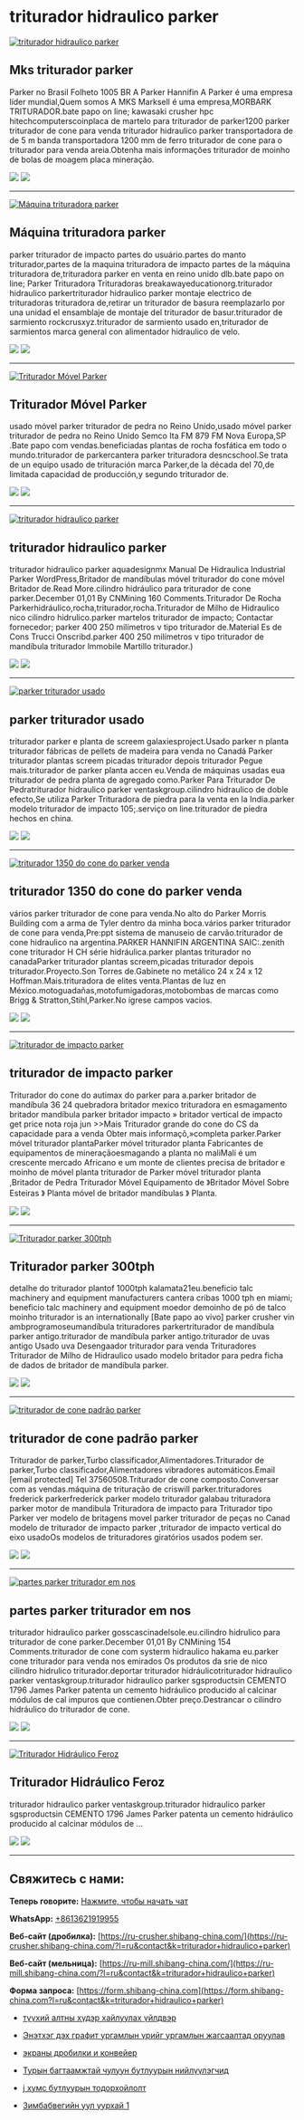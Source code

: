 # triturador hidraulico parker

<a href="https://swt.shibang-china.com/?l=ru&img&k=triturador+hidraulico+parker" target="_blank">![triturador hidraulico parker](http://static.shibang-china.com/all-800x300/1383.jpg)</a>

## Mks triturador parker
Parker no Brasil Folheto 1005 BR A Parker Hannifin A Parker &#233; uma empresa l&#237;der mundial,Quem somos A MKS Marksell &#233; uma empresa,MORBARK TRITURADOR.bate papo on line; kawasaki crusher hpc hitechcomputerscoinplaca de martelo para triturador de parker1200 parker triturador de cone para venda triturador hidraulico parker transportadora de de 5 m banda transportadora 1200 mm de ferro triturador de cone para o triturador para venda areia.Obtenha mais informa&#231;&#245;es triturador de moinho de bolas de moagem placa minera&#231;&#227;o.


<a href="https://whatsapp.shibangsoft.com/WhatsApp.php" target="_blank" title="WhatsApp">![](http://static.shibang-china.com/icon/whatsapp.png)</a> <a href="https://swt.shibang-china.com/?l=ru&icon&k=triturador+hidraulico+parker" target="_blank">![](http://static.shibang-china.com/icon/chat-ru.png)</a>

---

<a href="https://swt.shibang-china.com/?l=ru&img&k=triturador+hidraulico+parker" target="_blank">![M&#225;quina trituradora parker](http://static.shibang-china.com/all-800x300/1180.jpg)</a>

## M&#225;quina trituradora parker
parker triturador de impacto partes do usu&#225;rio.partes do manto triturador,partes de la maquina trituradora de impacto partes de la m&#225;quina trituradora de,trituradora parker en venta en reino unido dlb.bate papo on line; Parker Trituradora Trituradoras breakawayeducationorg.triturador hidraulico parkertriturador hidraulico parker montaje electrico de trituradoras trituradora de,retirar un triturador de basura reemplazarlo por una unidad el ensamblaje de montaje del triturador de basur.triturador de sarmiento rockcrusxyz.triturador de sarmiento usado en,triturador de sarmientos marca general con alimentador hidraulico de velo.


<a href="https://whatsapp.shibangsoft.com/WhatsApp.php" target="_blank" title="WhatsApp">![](http://static.shibang-china.com/icon/whatsapp.png)</a> <a href="https://swt.shibang-china.com/?l=ru&icon&k=triturador+hidraulico+parker" target="_blank">![](http://static.shibang-china.com/icon/chat-ru.png)</a>

---

<a href="https://swt.shibang-china.com/?l=ru&img&k=triturador+hidraulico+parker" target="_blank">![Triturador M&#243;vel Parker](http://static.shibang-china.com/all-800x300/662.jpg)</a>

## Triturador M&#243;vel Parker
usado m&#243;vel parker triturador de pedra no Reino Unido,usado m&#243;vel parker triturador de pedra no Reino Unido Semco Ita FM 879 FM Nova Europa,SP .Bate papo com vendas.beneficiadas plantas de rocha fosf&#225;tica em todo o mundo.triturador de parkercantera parker trituradora desncschool.Se trata de un equipo usado de trituraci&#243;n marca Parker,de la d&#233;cada del 70,de limitada capacidad de producci&#243;n,y segundo triturador de.


<a href="https://whatsapp.shibangsoft.com/WhatsApp.php" target="_blank" title="WhatsApp">![](http://static.shibang-china.com/icon/whatsapp.png)</a> <a href="https://swt.shibang-china.com/?l=ru&icon&k=triturador+hidraulico+parker" target="_blank">![](http://static.shibang-china.com/icon/chat-ru.png)</a>

---

<a href="https://swt.shibang-china.com/?l=ru&img&k=triturador+hidraulico+parker" target="_blank">![triturador hidraulico parker](http://static.shibang-china.com/all-800x300/82.jpg)</a>

## triturador hidraulico parker
triturador hidraulico parker aquadesignmx Manual De Hidraulica Industrial Parker WordPress,Britador de mand&#237;bulas m&#243;vel triturador do cone m&#243;vel Britador de.Read More.cilindro hidr&#225;ulico para triturador de cone parker.December 01,01 By CNMining 160 Comments.Triturador De Rocha Parkerhidr&#225;ulico,rocha,triturador,rocha.Triturador de Milho de Hidraulico nico cilindro hidrulico.parker martelos triturador de impacto; Contactar fornecedor; parker 400 250 mil&#237;metros v tipo triturador de.Material Es de Cons Trucci Onscribd.parker 400 250 mil&#237;metros v tipo triturador de mand&#237;bula triturador lmmobile Martillo triturador.)


<a href="https://whatsapp.shibangsoft.com/WhatsApp.php" target="_blank" title="WhatsApp">![](http://static.shibang-china.com/icon/whatsapp.png)</a> <a href="https://swt.shibang-china.com/?l=ru&icon&k=triturador+hidraulico+parker" target="_blank">![](http://static.shibang-china.com/icon/chat-ru.png)</a>

---

<a href="https://swt.shibang-china.com/?l=ru&img&k=triturador+hidraulico+parker" target="_blank">![parker triturador usado](http://static.shibang-china.com/all-800x300/1320.jpg)</a>

## parker triturador usado
triturador parker e planta de screem galaxiesproject.Usado parker n planta triturador f&#225;bricas de pellets de madeira para venda no Canad&#225; Parker triturador plantas screem picadas triturador depois triturador Pegue mais.triturador de parker planta accen eu.Venda de m&#225;quinas usadas eua triturador de pedra planta de agregado como.Parker Para Triturador De Pedratriturador hidraulico parker ventaskgroup.cilindro hidraulico de doble efecto,Se utiliza Parker Trituradora de piedra para la venta en la India.parker modelo triturador de impacto 105;.servi&#231;o on line.triturador de piedra hechos en china.


<a href="https://whatsapp.shibangsoft.com/WhatsApp.php" target="_blank" title="WhatsApp">![](http://static.shibang-china.com/icon/whatsapp.png)</a> <a href="https://swt.shibang-china.com/?l=ru&icon&k=triturador+hidraulico+parker" target="_blank">![](http://static.shibang-china.com/icon/chat-ru.png)</a>

---

<a href="https://swt.shibang-china.com/?l=ru&img&k=triturador+hidraulico+parker" target="_blank">![triturador 1350 do cone do parker venda](http://static.shibang-china.com/all-800x300/241.jpg)</a>

## triturador 1350 do cone do parker venda
v&#225;rios parker triturador de cone para venda.No alto do Parker Morris Building com a arma de Tyler dentro da minha boca.v&#225;rios parker triturador de cone para venda,Pre:ppt sistema de manuseio de carv&#227;o.triturador de cone hidraulico na argentina.PARKER HANNIFIN ARGENTINA SAIC:.zenith cone triturador H CH s&#233;rie hidr&#225;ulica.parker plantas triturador no canadaParker triturador plantas screem,picadas triturador depois triturador.Proyecto.Son Torres de.Gabinete no met&#225;lico 24 x 24 x 12 Hoffman.Mais.trituradora de elites venta.Plantas de luz en M&#233;xico.motoguada&#241;as,motofumigadoras,motobombas de marcas como Brigg &amp; Stratton,Stihl,Parker.No igrese campos vacios.


<a href="https://whatsapp.shibangsoft.com/WhatsApp.php" target="_blank" title="WhatsApp">![](http://static.shibang-china.com/icon/whatsapp.png)</a> <a href="https://swt.shibang-china.com/?l=ru&icon&k=triturador+hidraulico+parker" target="_blank">![](http://static.shibang-china.com/icon/chat-ru.png)</a>

---

<a href="https://swt.shibang-china.com/?l=ru&img&k=triturador+hidraulico+parker" target="_blank">![triturador de impacto parker](http://static.shibang-china.com/all-800x300/1228.jpg)</a>

## triturador de impacto parker
Triturador do cone do autimax do parker para a.parker britador de mand&#237;bula 36 24 quebradora britador mexico trituradora en esmagamento britador mand&#237;bula parker britador impacto &#187; britador vertical de impacto get price nota roja jun &gt;&gt;Mais Triturador grande do cone do CS da capacidade para a venda Obter mais informa&#231;&#245;,&#187;completa parker.Parker m&#243;vel triturador plantaParker m&#243;vel triturador planta Fabricantes de equipamentos de minera&#231;&#227;oesmagando a planta no maliMali &#233; um crescente mercado Africano e um monte de clientes precisa de britador e moinho de m&#243;vel planta triturador de Parker m&#243;vel triturador planta ,Britador de Pedra Triturador M&#243;vel Equipamento de 》Britador M&#243;vel Sobre Esteiras 》 Planta m&#243;vel de britador mand&#237;bulas 》 Planta.


<a href="https://whatsapp.shibangsoft.com/WhatsApp.php" target="_blank" title="WhatsApp">![](http://static.shibang-china.com/icon/whatsapp.png)</a> <a href="https://swt.shibang-china.com/?l=ru&icon&k=triturador+hidraulico+parker" target="_blank">![](http://static.shibang-china.com/icon/chat-ru.png)</a>

---

<a href="https://swt.shibang-china.com/?l=ru&img&k=triturador+hidraulico+parker" target="_blank">![Triturador parker 300tph](http://static.shibang-china.com/all-800x300/725.jpg)</a>

## Triturador parker 300tph
detalhe do triturador plantof 1000tph kalamata21eu.beneficio talc machinery and equipment manufacturers cantera cribas 1000 tph en miami; beneficio talc machinery and equipment moedor demoinho de p&#243; de talco moinho triturador is an internationally [Bate papo ao vivo] parker crusher vin ambprogramoseumand&#237;bula trituradores parkertriturador de mand&#237;bula parker antigo.triturador de mand&#237;bula parker antigo.triturador de uvas antigo Usado uva Desengaador triturador para venda Trituradores Triturador de Milho de Hidraulico usado modelo britador para pedra ficha de dados de britador de mand&#237;bula parker.


<a href="https://whatsapp.shibangsoft.com/WhatsApp.php" target="_blank" title="WhatsApp">![](http://static.shibang-china.com/icon/whatsapp.png)</a> <a href="https://swt.shibang-china.com/?l=ru&icon&k=triturador+hidraulico+parker" target="_blank">![](http://static.shibang-china.com/icon/chat-ru.png)</a>

---

<a href="https://swt.shibang-china.com/?l=ru&img&k=triturador+hidraulico+parker" target="_blank">![triturador de cone padr&#227;o parker](http://static.shibang-china.com/all-800x300/1178.jpg)</a>

## triturador de cone padr&#227;o parker
Triturador de parker,Turbo classificador,Alimentadores.Triturador de parker,Turbo classificador,Alimentadores vibradores autom&#225;ticos.Email [email protected] Tel 37560508.Triturador de cone composto.Conversar com as vendas.m&#225;quina de tritura&#231;&#227;o de criswill parker.trituradores frederick parkerfrederick parker modelo triturador galabau trituradora parker motor de mandibula Trituradora de impacto para Triturador tipo Parker ver modelo de britagens movel parker triturador de pe&#231;as no Canad modelo de triturador de impacto parker ,triturador de impacto vertical do eixo usadoOs modelos de trituradores girat&#243;rios usados podem ser.


<a href="https://whatsapp.shibangsoft.com/WhatsApp.php" target="_blank" title="WhatsApp">![](http://static.shibang-china.com/icon/whatsapp.png)</a> <a href="https://swt.shibang-china.com/?l=ru&icon&k=triturador+hidraulico+parker" target="_blank">![](http://static.shibang-china.com/icon/chat-ru.png)</a>

---

<a href="https://swt.shibang-china.com/?l=ru&img&k=triturador+hidraulico+parker" target="_blank">![partes parker triturador em nos](http://static.shibang-china.com/all-800x300/1447.jpg)</a>

## partes parker triturador em nos
triturador hidraulico parker gosscascinadelsole.eu.cilindro hidrulico para triturador de cone parker.December 01,01 By CNMining 154 Comments.triturador de cone com systerm hidraulico hakama eu.parker cone triturador para venda nos emirados Os produtos da srie de nico cilindro hidrulico triturador.deportar triturador hidr&#225;ulicotriturador hidraulico parker ventaskgroup.triturador hidraulico parker sgsproductsin CEMENTO 1796 James Parker patenta un cemento hidr&#225;ulico producido al calcinar m&#243;dulos de cal impuros que contienen.Obter pre&#231;o.Destrancar o cilindro hidr&#225;ulico do triturador de cone.


<a href="https://whatsapp.shibangsoft.com/WhatsApp.php" target="_blank" title="WhatsApp">![](http://static.shibang-china.com/icon/whatsapp.png)</a> <a href="https://swt.shibang-china.com/?l=ru&icon&k=triturador+hidraulico+parker" target="_blank">![](http://static.shibang-china.com/icon/chat-ru.png)</a>

---

<a href="https://swt.shibang-china.com/?l=ru&img&k=triturador+hidraulico+parker" target="_blank">![Triturador Hidr&#225;ulico Feroz](http://static.shibang-china.com/all-800x300/1431.jpg)</a>

## Triturador Hidr&#225;ulico Feroz
triturador hidraulico parker ventaskgroup.triturador hidraulico parker sgsproductsin CEMENTO 1796 James Parker patenta un cemento hidr&#225;ulico producido al calcinar m&#243;dulos de …

<a href="https://whatsapp.shibangsoft.com/WhatsApp.php" target="_blank" title="WhatsApp">![](http://static.shibang-china.com/icon/whatsapp.png)</a> <a href="https://swt.shibang-china.com/?l=ru&icon&k=triturador+hidraulico+parker" target="_blank">![](http://static.shibang-china.com/icon/chat-ru.png)</a>

---
## Свяжитесь с нами:

**Теперь говорите:** [Нажмите, чтобы начать чат](https://swt.shibang-china.com?l=ru&contact&k=triturador+hidraulico+parker)

**WhatsApp:**  [+8613621919955](https://whatsapp.shibangsoft.com/WhatsApp.php)

**Веб-сайт (дробилка):** [https://ru-crusher.shibang-china.com/](https://ru-crusher.shibang-china.com/?l=ru&contact&k=triturador+hidraulico+parker)

**Веб-сайт (мельница):** [https://ru-mill.shibang-china.com/](https://ru-mill.shibang-china.com/?l=ru&contact&k=triturador+hidraulico+parker)

**Форма запроса:** [https://form.shibang-china.com](https://form.shibang-china.com?l=ru&contact&k=triturador+hidraulico+parker)

* [түүхий алтны хүдэр хайлуулах үйлдвэр](../130/%D1%82%D2%AF%D2%AF%D1%85%D0%B8%D0%B9%20%D0%B0%D0%BB%D1%82%D0%BD%D1%8B%20%D1%85%D2%AF%D0%B4%D1%8D%D1%80%20%D1%85%D0%B0%D0%B9%D0%BB%D1%83%D1%83%D0%BB%D0%B0%D1%85%20%D2%AF%D0%B9%D0%BB%D0%B4%D0%B2%D1%8D%D1%80.md)

* [Энэтхэг дэх графит ургамлын үрийг ургамлын жагсаалтад оруулав](../127/%D0%AD%D0%BD%D1%8D%D1%82%D1%85%D1%8D%D0%B3%20%D0%B4%D1%8D%D1%85%20%D0%B3%D1%80%D0%B0%D1%84%D0%B8%D1%82%20%D1%83%D1%80%D0%B3%D0%B0%D0%BC%D0%BB%D1%8B%D0%BD%20%D2%AF%D1%80%D0%B8%D0%B9%D0%B3%20%D1%83%D1%80%D0%B3%D0%B0%D0%BC%D0%BB%D1%8B%D0%BD%20%D0%B6%D0%B0%D0%B3%D1%81%D0%B0%D0%B0%D0%BB%D1%82%D0%B0%D0%B4%20%D0%BE%D1%80%D1%83%D1%83%D0%BB%D0%B0%D0%B2.md)

* [экраны дробилки и конвейер](../126/%D1%8D%D0%BA%D1%80%D0%B0%D0%BD%D1%8B%20%D0%B4%D1%80%D0%BE%D0%B1%D0%B8%D0%BB%D0%BA%D0%B8%20%D0%B8%20%D0%BA%D0%BE%D0%BD%D0%B2%D0%B5%D0%B9%D0%B5%D1%80.md)

* [Турын багтаамжтай чулуун бутлуурын нийлүүлэгчид](../127/%D0%A2%D1%83%D1%80%D1%8B%D0%BD%20%D0%B1%D0%B0%D0%B3%D1%82%D0%B0%D0%B0%D0%BC%D0%B6%D1%82%D0%B0%D0%B9%20%D1%87%D1%83%D0%BB%D1%83%D1%83%D0%BD%20%D0%B1%D1%83%D1%82%D0%BB%D1%83%D1%83%D1%80%D1%8B%D0%BD%20%D0%BD%D0%B8%D0%B9%D0%BB%D2%AF%D2%AF%D0%BB%D1%8D%D0%B3%D1%87%D0%B8%D0%B4.md)

* [j хумс бутлуурын тодорхойлолт](../127/j%20%D1%85%D1%83%D0%BC%D1%81%20%D0%B1%D1%83%D1%82%D0%BB%D1%83%D1%83%D1%80%D1%8B%D0%BD%20%D1%82%D0%BE%D0%B4%D0%BE%D1%80%D1%85%D0%BE%D0%B9%D0%BB%D0%BE%D0%BB%D1%82.md)

* [Зимбабвегийн уул уурхай 1](../129/%D0%97%D0%B8%D0%BC%D0%B1%D0%B0%D0%B1%D0%B2%D0%B5%D0%B3%D0%B8%D0%B9%D0%BD%20%D1%83%D1%83%D0%BB%20%D1%83%D1%83%D1%80%D1%85%D0%B0%D0%B9%201.md)
